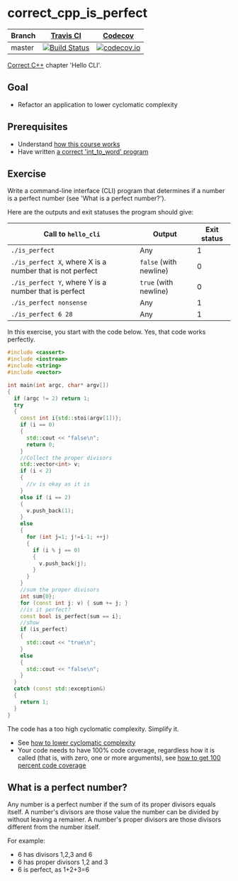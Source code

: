 # correct_cpp_is_perfect

Branch|[Travis CI](https://travis-ci.org)|[Codecov](https://www.codecov.io)
---|---|---
master|[![Build Status](https://travis-ci.org/richelbilderbeek/correct_cpp_is_perfect.svg?branch=master)](https://travis-ci.org/richelbilderbeek/correct_cpp_is_perfect)|[![codecov.io](https://codecov.io/github/richelbilderbeek/correct_cpp_is_perfect/coverage.svg?branch=master)](https://codecov.io/github/richelbilderbeek/correct_cpp_is_perfect/branch/master)

[Correct C++](https://github.com/richelbilderbeek/correct_cpp) chapter 'Hello CLI'.

## Goal

 * Refactor an application to lower cyclomatic complexity

## Prerequisites

 * Understand [how this course works](https://github.com/richelbilderbeek/correct_cpp/blob/master/how_this_course_works.md)
 * Have written [a correct 'int_to_word' program](https://github.com/richelbilderbeek/correct_cpp_int_to_word)

## Exercise

Write a command-line interface (CLI) program that determines if a number is a perfect number (see 'What is a perfect number?').

Here are the outputs and exit statuses the program should give:

Call to `hello_cli`|Output|Exit status
---|---|---
`./is_perfect`|Any|1
`./is_perfect X`, where X is a number that is not perfect|`false` (with newline)|0
`./is_perfect Y`, where Y is a number that is perfect|`true` (with newline)|0
`./is_perfect nonsense`|Any|1
`./is_perfect 6 28`|Any|1

In this exercise, you start with the code below. Yes, that code works perfectly. 

```c++
#include <cassert>
#include <iostream>
#include <string>
#include <vector>

int main(int argc, char* argv[])
{
  if (argc != 2) return 1;
  try
  {
    const int i{std::stoi(argv[1])};
    if (i == 0)
    {
      std::cout << "false\n";
      return 0;
    }
    //Collect the proper divisors
    std::vector<int> v;
    if (i < 2)
    {
      //v is okay as it is
    }
    else if (i == 2)
    {
      v.push_back(1);
    }
    else
    {
      for (int j=1; j!=i-1; ++j)
      {
        if (i % j == 0)
        {
          v.push_back(j);
        }
      }
    }
    //sum the proper divisors
    int sum{0};
    for (const int j: v) { sum += j; }
    //is it perfect?
    const bool is_perfect{sum == i};
    //show
    if (is_perfect)
    {
      std::cout << "true\n";
    }
    else
    {
      std::cout << "false\n";
    }
  }
  catch (const std::exception&)
  {
    return 1;
  }
}
```

The code has a too high cyclomatic complexity. Simplify it.

 * See [how to lower cyclomatic complexity](https://github.com/richelbilderbeek/correct_cpp/blob/master/how_to_lower_cyclomatic_complexity.md)
 * Your code needs to have 100% code coverage, regardless how it is called (that is, with zero, one or more arguments), 
   see [how to get 100 percent code coverage](https://github.com/richelbilderbeek/correct_cpp/blob/master/how_to_get_100_percent_code_coverage.md)

## What is a perfect number?

Any number is a perfect number if the sum of its proper divisors equals itself.
A number's divisors are those value the number can be divided by without leaving a remainer.
A number's proper divisors are those divisors different from the number itself.

For example:
 * 6 has divisors 1,2,3 and 6
 * 6 has proper divisors 1,2 and 3
 * 6 is perfect, as 1+2+3=6


